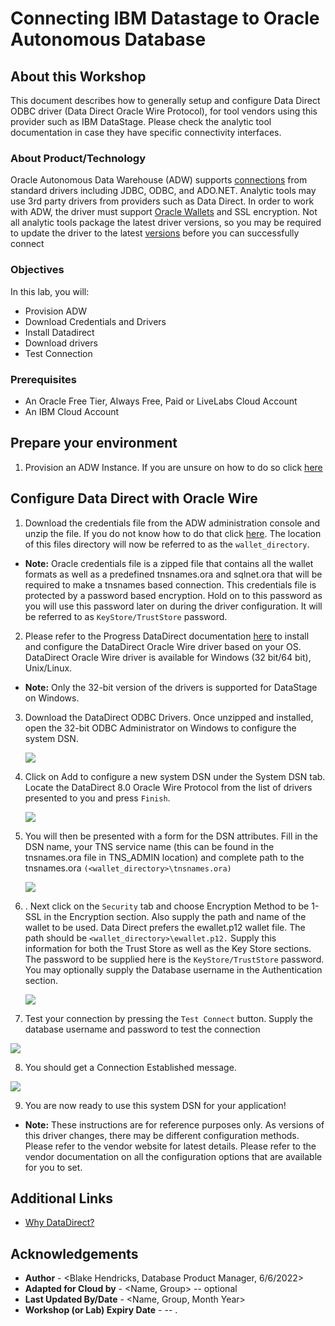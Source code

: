 # Connecting IBM Datastage to Oracle Autonomous Database

## About this Workshop

This document describes how to generally setup and configure Data Direct ODBC	driver
(Data	Direct	Oracle	Wire	Protocol), for	tool	vendors	using	this provider	such	as	IBM
DataStage. Please check the analytic tool documentation in case they have specific
connectivity	interfaces.

### About Product/Technology
Oracle Autonomous Data Warehouse (ADW) supports [connections](https://docs.progress.com/category/datadirect-oracle) from	standard drivers
including JDBC, ODBC, and ADO.NET. Analytic tools may use 3rd party drivers from
providers	such as Data Direct. In order to work with ADW, the driver must support [Oracle Wallets](https://docs.oracle.com/cd/E92519_02/pt856pbr3/eng/pt/tsvt/concept_UnderstandingOracleWallet.html?pli=ul_d96e224_tsvt#:~:text=Oracle%20Wallet%20is%20a%20container,is%20used%20for%20security%20credentials.)	and	SSL	encryption.
Not	all	analytic	tools	package	the	latest	driver	versions,	so	you	may be required to update the driver to the	latest	[versions](https://www.oracle.com/database/technologies/appdev/jdbc-downloads.html) 	before	you	can	successfully connect


### Objectives


In this lab, you will:
* Provision ADW
* Download Credentials and Drivers
* Install Datadirect
* Download drivers
* Test Connection


### Prerequisites


* An Oracle Free Tier, Always Free, Paid or LiveLabs Cloud Account
* An IBM Cloud Account


## Prepare your environment

1. Provision an ADW Instance. If you are unsure on how to do so click [here](https://docs.oracle.com/en/cloud/paas/autonomous-database/adbsa/autonomous-provision.html#GUID-0B230036-0A05-4CA3-AF9D-97A255AE0C08)


## Configure Data Direct with Oracle Wire
1.  Download the credentials file from the ADW administration console and unzip the file. If you do not know how to do that click [here](https://docs.oracle.com/en/cloud/paas/autonomous-data-warehouse-cloud/cswgs/autonomous-connect-download-credentials.html#GUID-B06202D2-0597-41AA-9481-3B174F75D4B1). The location of this files directory will now be referred to as the `wallet_directory`.

  * **Note:** Oracle credentials file is a zipped file that contains all the wallet formats as well as a predefined tnsnames.ora and sqlnet.ora that will be required to make a tnsnames based connection. This credentials file is protected by a password based encryption. Hold on to this password as you will use this password later on during the driver configuration. It will be referred to as `KeyStore/TrustStore` password.


2. Please refer to the Progress DataDirect documentation [here](https://docs.progress.com/bundle/datadirect-odbc-installation/page/Welcome-to-the-Progress-DataDirect-for-ODBC-Drivers-Installation-Guide.html) to install and configure the DataDirect Oracle Wire driver based on your OS. DataDirect Oracle Wire driver is available for Windows (32 bit/64 bit), Unix/Linux.
  * **Note:** Only the 32-bit version of the drivers is supported for DataStage on Windows.




3. Download the DataDirect ODBC Drivers. Once unzipped and installed, open the 32-bit ODBC Administrator on Windows to configure the system DSN.

    ![](images/step3.png " ")



4.  Click on Add to configure a new system DSN under the System DSN tab. Locate the DataDirect 8.0 Oracle Wire Protocol from the list of drivers presented to you and press `Finish`.

    ![](images/step4.png " ")



5.  You will then be presented with a form for the DSN attributes. Fill in the DSN name, your TNS service name (this can be found in the tnsnames.ora file in TNS_ADMIN location) and complete path to the tnsnames.ora  `(<wallet_directory>\tnsnames.ora)`

    ![](images/step5.png " ")



6. . Next click on the `Security` tab and choose Encryption Method to be 1-SSL in the Encryption section. Also supply the path and name of the wallet to be used. Data Direct prefers the ewallet.p12 wallet file. The path should be `<wallet_directory>\ewallet.p12.` Supply this information for both the Trust Store as well as the Key Store sections. The password to be supplied here is the `KeyStore/TrustStore` password. You may optionally supply the Database username in the Authentication section.

    ![](images/step6.png " ")



7. Test your connection by pressing the `Test Connect` button. Supply the database
username and password to test the connection

  ![](images/step7.png " ")



8. You should get a Connection Established message.

  ![](images/step8.png " ")



9. You are now ready to use this system DSN for your application!

  * **Note:** These instructions are for reference purposes only. As versions of this driver
  changes,	there may be different configuration methods. Please refer to the vendor website
  for	latest details. Please refer to the vendor documentation on all the configuration options
  that	are	available	for	you	to	set.

## Additional Links
* [Why DataDirect?](https://www.progress.com/faqs/datadirect-odbc-faqs/datadirect-odbc-features/oracle-wire-protocol-odbc-driver)

## Acknowledgements
* **Author** - <Blake Hendricks, Database Product Manager, 6/6/2022>
* **Adapted for Cloud by** -  <Name, Group> -- optional
* **Last Updated By/Date** - <Name, Group, Month Year>
* **Workshop (or Lab) Expiry Date** - <Month Year> -- .
